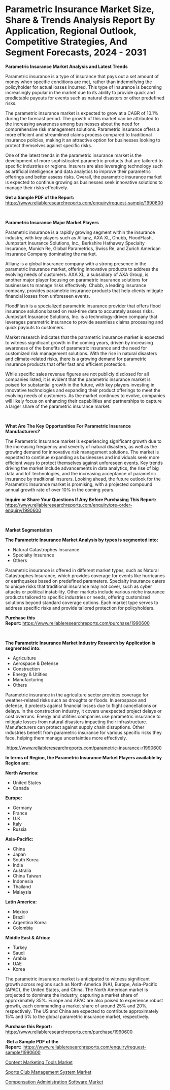 <p><h1>Parametric Insurance Market Size, Share & Trends Analysis Report By Application, Regional Outlook, Competitive Strategies, And Segment Forecasts, 2024 - 2031</h1></p><p><strong>Parametric Insurance Market Analysis and Latest Trends</strong></p>
<p><p>Parametric insurance is a type of insurance that pays out a set amount of money when specific conditions are met, rather than indemnifying the policyholder for actual losses incurred. This type of insurance is becoming increasingly popular in the market due to its ability to provide quick and predictable payouts for events such as natural disasters or other predefined risks.</p><p>The parametric insurance market is expected to grow at a CAGR of 10.1% during the forecast period. The growth of this market can be attributed to the increasing awareness among businesses about the need for comprehensive risk management solutions. Parametric insurance offers a more efficient and streamlined claims process compared to traditional insurance policies, making it an attractive option for businesses looking to protect themselves against specific risks.</p><p>One of the latest trends in the parametric insurance market is the development of more sophisticated parametric products that are tailored to specific industries or regions. Insurers are also leveraging technology such as artificial intelligence and data analytics to improve their parametric offerings and better assess risks. Overall, the parametric insurance market is expected to continue growing as businesses seek innovative solutions to manage their risks effectively.</p></p>
<p><strong>Get a Sample PDF of the Report:&nbsp;</strong> <a href="https://www.reliableresearchreports.com/enquiry/request-sample/1990600">https://www.reliableresearchreports.com/enquiry/request-sample/1990600</a></p>
<p>&nbsp;</p>
<p><strong>Parametric Insurance Major Market Players</strong></p>
<p><p>Parametric insurance is a rapidly growing segment within the insurance industry, with key players such as Allianz, AXA XL, Chubb, FloodFlash, Jumpstart Insurance Solutions, Inc., Berkshire Hathaway Specialty Insurance, Munich Re, Global Parametrics, Swiss Re, and Zurich American Insurance Company dominating the market.</p><p>Allianz is a global insurance company with a strong presence in the parametric insurance market, offering innovative products to address the evolving needs of customers. AXA XL, a subsidiary of AXA Group, is another major player focusing on parametric insurance solutions for businesses to manage risks effectively. Chubb, a leading insurance company, provides parametric insurance products that help clients mitigate financial losses from unforeseen events.</p><p>FloodFlash is a specialized parametric insurance provider that offers flood insurance solutions based on real-time data to accurately assess risks. Jumpstart Insurance Solutions, Inc. is a technology-driven company that leverages parametric insurance to provide seamless claims processing and quick payouts to customers.</p><p>Market research indicates that the parametric insurance market is expected to witness significant growth in the coming years, driven by increasing awareness of the benefits of parametric insurance and the need for customized risk management solutions. With the rise in natural disasters and climate-related risks, there is a growing demand for parametric insurance products that offer fast and efficient protection.</p><p>While specific sales revenue figures are not publicly disclosed for all companies listed, it is evident that the parametric insurance market is poised for substantial growth in the future, with key players investing in innovative technologies and expanding their product offerings to meet the evolving needs of customers. As the market continues to evolve, companies will likely focus on enhancing their capabilities and partnerships to capture a larger share of the parametric insurance market.</p></p>
<p>&nbsp;</p>
<p><strong>What Are The Key Opportunities For Parametric Insurance Manufacturers?</strong></p>
<p><p>The Parametric Insurance market is experiencing significant growth due to the increasing frequency and severity of natural disasters, as well as the growing demand for innovative risk management solutions. The market is expected to continue expanding as businesses and individuals seek more efficient ways to protect themselves against unforeseen events. Key trends driving the market include advancements in data analytics, the rise of big data and IoT technologies, and the increasing acceptance of parametric insurance by traditional insurers. Looking ahead, the future outlook for the Parametric Insurance market is promising, with a projected compound annual growth rate of over 10% in the coming years.</p></p>
<p><strong>Inquire or Share Your Questions If Any Before Purchasing This Report:</strong> <a href="https://www.reliableresearchreports.com/enquiry/pre-order-enquiry/1990600">https://www.reliableresearchreports.com/enquiry/pre-order-enquiry/1990600</a></p>
<p>&nbsp;</p>
<p><strong>Market Segmentation</strong></p>
<p><strong>The Parametric Insurance Market Analysis by types is segmented into:</strong></p>
<p><ul><li>Natural Catastrophes Insurance</li><li>Specialty Insurance</li><li>Others</li></ul></p>
<p><p>Parametric insurance is offered in different market types, such as Natural Catastrophes Insurance, which provides coverage for events like hurricanes or earthquakes based on predefined parameters. Specialty insurance caters to unique risks that traditional insurance may not cover, such as cyber attacks or political instability. Other markets include various niche insurance products tailored to specific industries or needs, offering customized solutions beyond standard coverage options. Each market type serves to address specific risks and provide tailored protection for policyholders.</p></p>
<p><strong>Purchase this Report:&nbsp;</strong><a href="https://www.reliableresearchreports.com/purchase/1990600">https://www.reliableresearchreports.com/purchase/1990600</a></p>
<p>&nbsp;</p>
<p><strong>The Parametric Insurance Market Industry Research by Application is segmented into:</strong></p>
<p><ul><li>Agriculture</li><li>Aerospace & Defense</li><li>Construction</li><li>Energy & Utiities</li><li>Manufacturing</li><li>Others</li></ul></p>
<p><p>Parametric insurance in the agriculture sector provides coverage for weather-related risks such as droughts or floods. In aerospace and defense, it protects against financial losses due to flight cancellations or delays. In the construction industry, it covers unexpected project delays or cost overruns. Energy and utilities companies use parametric insurance to mitigate losses from natural disasters impacting their infrastructure. Manufacturers can protect against supply chain disruptions. Other industries benefit from parametric insurance for various specific risks they face, helping them manage uncertainties more effectively.</p></p>
<p><a href="https://www.reliableresearchreports.com/parametric-insurance-r1990600">&nbsp;https://www.reliableresearchreports.com/parametric-insurance-r1990600</a></p>
<p><strong>In terms of Region, the Parametric Insurance Market Players available by Region are:</strong></p>
<p>
    <p> <strong> North America: </strong>
        <ul>
            <li>United States</li>
            <li>Canada</li>
        </ul>
        </p> 
    <p> <strong> Europe: </strong>
        <ul>
            <li>Germany</li>
            <li>France</li>
            <li>U.K.</li>
            <li>Italy</li>
            <li>Russia</li>
        </ul>
        </p> 
    <p> <strong> Asia-Pacific: </strong>
        <ul>
            <li>China</li>
            <li>Japan</li>
            <li>South Korea</li>
            <li>India</li>
            <li>Australia</li>
            <li>China Taiwan</li>
            <li>Indonesia</li>
            <li>Thailand</li>
            <li>Malaysia</li>
        </ul>
        </p> 
    <p> <strong> Latin America: </strong>
        <ul>
            <li>Mexico</li>
            <li>Brazil</li>
            <li>Argentina Korea</li>
            <li>Colombia</li>
        </ul>
        </p> 
    <p> <strong> Middle East & Africa: </strong>
        <ul>
            <li>Turkey</li>
            <li>Saudi</li>
            <li>Arabia</li>
            <li>UAE</li>
            <li>Korea</li>
        </ul>
    </p>
    </p>
<p><p>The parametric insurance market is anticipated to witness significant growth across regions such as North America (NA), Europe, Asia-Pacific (APAC), the United States, and China. The North American market is projected to dominate the industry, capturing a market share of approximately 35%. Europe and APAC are also poised to experience robust growth, each commanding a market share of around 25% and 20%, respectively. The US and China are expected to contribute approximately 15% and 5% to the global parametric insurance market, respectively.</p></p>
<p><strong>Purchase this Report: </strong><a href="https://www.reliableresearchreports.com/purchase/1990600">https://www.reliableresearchreports.com/purchase/1990600</a></p>
<p>&nbsp;<strong>Get a Sample PDF of the Report:&nbsp;&nbsp;</strong><a href="https://www.reliableresearchreports.com/enquiry/request-sample/1990600">https://www.reliableresearchreports.com/enquiry/request-sample/1990600</a></p>
<p><strong></strong></p>
<p><p><a href="https://www.linkedin.com/pulse/content-marketing-tools-market-outlook-forecast-from-pvuqe">Content Marketing Tools Market</a></p><p><a href="https://www.linkedin.com/pulse/sports-club-management-system-market-size-segmentation-6jxhe">Sports Club Management System Market</a></p><p><a href="https://www.linkedin.com/pulse/compensation-administration-software-market-growth-mw6fe">Compensation Administration Software Market</a></p></p>